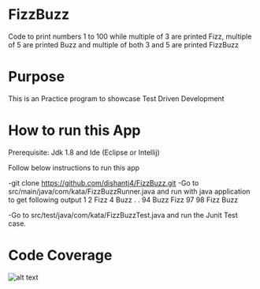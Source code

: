 # FizzBuzz
Code to print numbers 1 to 100 while multiple of 3 are printed Fizz, multiple of 5 are printed Buzz and multiple of both 3 and 5 are printed FizzBuzz


# Purpose
This is an Practice program to showcase Test Driven Development

# How to run this App

Prerequisite: Jdk 1.8 and Ide (Eclipse or Intellij)

Follow below instructions to run this app

-git clone https://github.com/dishantj4/FizzBuzz.git
-Go to src/main/java/com/kata/FizzBuzzRunner.java and run with java application to get following output
1
2
Fizz
4
Buzz
.
.
94
Buzz
Fizz
97
98
Fizz
Buzz

-Go to src/test/java/com/kata/FizzBuzzTest.java and run the Junit Test case.

# Code Coverage

![alt text](https://github.com/dishantj4/FizzBuzz.git/PitestReport/FizzBuzzPitestReport.PNG)



